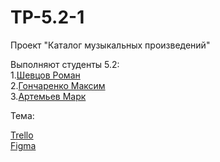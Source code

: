 # TP-5.2-1
Проект "Каталог музыкальных произведений" <br />

Выполняют студенты 5.2:<br />
1.[Шевцов Роман](https://github.com/Roman-30) <br />
2.[Гончаренко Максим]() <br />
3.[Артемьев Марк]() <br />

Тема: <br />

[Trello](https://trello.com/b/3VvHXBl8/каталог-музыкальных-произведений)<br />
[Figma](https://www.figma.com/file/lxNLWWGxuIuIzYhXjq0pLB/Untitled?node-id=0%3A1&t=sWzJLNaKLOIeV0qb-0)<br />
